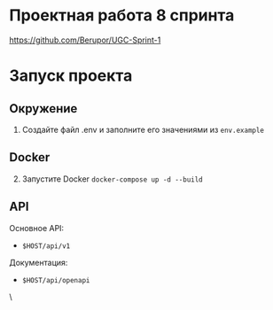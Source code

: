 # Проектная работа 8 спринта
https://github.com/Berupor/UGC-Sprint-1

# Запуск проекта


## Окружение
1. Создайте файл .env и заполните его значениями из `env.example`

## Docker
2. Запустите Docker `docker-compose up -d --build`

## API
Основное API:
- `$HOST/api/v1`

Документация:
- `$HOST/api/openapi`

\
